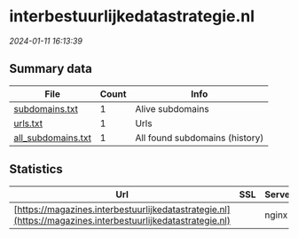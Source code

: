 # interbestuurlijkedatastrategie.nl
*2024-01-11 16:13:39*
## Summary data
| File       | Count | Info |
|------------|-------|------|
|[subdomains.txt](/data/interbestuurlijkedatastrategie.nl/subdomains.txt)|1|Alive subdomains|
|[urls.txt](/data/interbestuurlijkedatastrategie.nl/urls.txt)|1|Urls|
|[all_subdomains.txt](/data/interbestuurlijkedatastrategie.nl/all_subdomains.txt)|1|All found subdomains (history)|
## Statistics
| Url | SSL | Server | Cookie | HSTS | CSP | XFO | XXP | RP | Tech |Title |
|------------|-------|------|------|------|------|------|------|------|------|------|
|[https://magazines.interbestuurlijkedatastrategie.nl](https://magazines.interbestuurlijkedatastrategie.nl)| |nginx| |:white_check_mark: |:warning: | :white_check_mark: | :white_check_mark: | :white_check_mark: |HSTS Nginx||